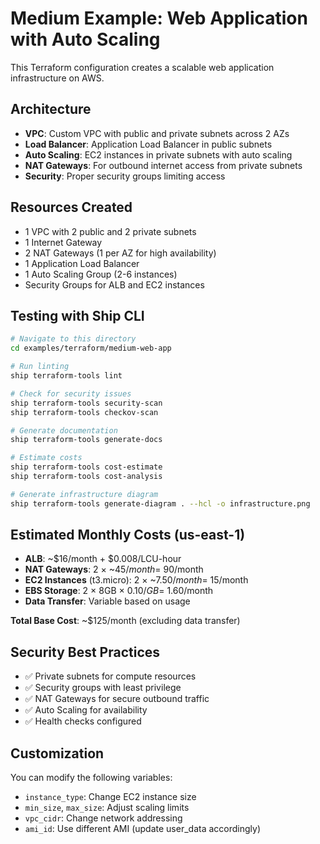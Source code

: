 # Medium Example: Web Application with Auto Scaling

This Terraform configuration creates a scalable web application infrastructure on AWS.

## Architecture

- **VPC**: Custom VPC with public and private subnets across 2 AZs
- **Load Balancer**: Application Load Balancer in public subnets
- **Auto Scaling**: EC2 instances in private subnets with auto scaling
- **NAT Gateways**: For outbound internet access from private subnets
- **Security**: Proper security groups limiting access

## Resources Created

- 1 VPC with 2 public and 2 private subnets
- 1 Internet Gateway
- 2 NAT Gateways (1 per AZ for high availability)
- 1 Application Load Balancer
- 1 Auto Scaling Group (2-6 instances)
- Security Groups for ALB and EC2 instances

## Testing with Ship CLI

```bash
# Navigate to this directory
cd examples/terraform/medium-web-app

# Run linting
ship terraform-tools lint

# Check for security issues
ship terraform-tools security-scan
ship terraform-tools checkov-scan

# Generate documentation
ship terraform-tools generate-docs

# Estimate costs
ship terraform-tools cost-estimate
ship terraform-tools cost-analysis

# Generate infrastructure diagram
ship terraform-tools generate-diagram . --hcl -o infrastructure.png
```

## Estimated Monthly Costs (us-east-1)

- **ALB**: ~$16/month + $0.008/LCU-hour
- **NAT Gateways**: 2 × ~$45/month = ~$90/month
- **EC2 Instances** (t3.micro): 2 × ~$7.50/month = ~$15/month
- **EBS Storage**: 2 × 8GB × $0.10/GB = ~$1.60/month
- **Data Transfer**: Variable based on usage

**Total Base Cost**: ~$125/month (excluding data transfer)

## Security Best Practices

- ✅ Private subnets for compute resources
- ✅ Security groups with least privilege
- ✅ NAT Gateways for secure outbound traffic
- ✅ Auto Scaling for availability
- ✅ Health checks configured

## Customization

You can modify the following variables:
- `instance_type`: Change EC2 instance size
- `min_size`, `max_size`: Adjust scaling limits
- `vpc_cidr`: Change network addressing
- `ami_id`: Use different AMI (update user_data accordingly)
